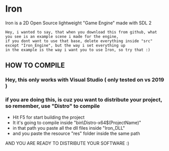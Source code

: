 # Iron
Iron is a 2D Open Source lightweight "Game Engine" made with SDL 2

	Hey, i wanted to say, that when you download this from github, what you see is an example scene i made for the engine, 
	if you dont want to use that base, delete everything inside "src" except "Iron_Engine", but the way i set everything up 
	in the example is the way i want you to use Iron, so try that :)

## HOW TO COMPILE
### Hey, this only works with Visual Studio ( only tested on vs 2019 )
### if you are doing this, is cuz you want to distribute your project, so remember, use "Distro" to compile
- Hit F5 for start building the project
- It it's going to compile inside "bin\Distro-x64\$(ProjectName)\"
- in that path you paste all the dll files inside "Iron_DLL"
- and you paste the resource "res" folder inside the same path

AND YOU ARE READY TO DISTRIBUTE YOUR SOFTWARE :)
